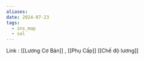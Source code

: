 ```yaml
---
aliases: 
date: 2024-07-23
tags:
  - ins_map
  - sal
---
```




Link : [[Lương Cơ Bản]] , [[Phụ Cấp]] [[Chế độ lương]]
